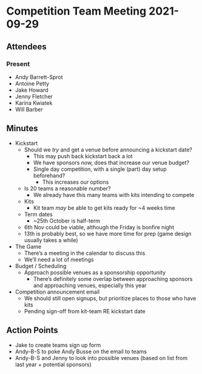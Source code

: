 # Competition Team Meeting 2021-09-29

## Attendees

### Present

- Andy Barrett-Sprot
- Antoine Petty
- Jake Howard
- Jenny Fletcher
- Karina Kwiatek
- Will Barber

## Minutes

- Kickstart
  - Should we _try_ and get a venue before announcing a kickstart date?
    - This may push back kickstart back a lot
    - We have sponsors now, does that increase our venue budget?
    - Single day competition, with a single (part) day setup beforehand?
      - This increases our options
  - Is 20 teams a reasonable number?
    - We already have this many teams with kits intending to compete
  - Kits
    - Kit team _may_ be able to get kits ready for ~4 weeks time
  - Term dates
    - ~25th October is half-term
  - 6th Nov could be viable, although the Friday is bonfire night
  - 13th is probably best, so we have more time for prep (game design usually takes a while)
- The Game
  - There’s a meeting in the calendar to discuss this
  - We’ll need a lot of meetings
- Budget / Scheduling
  - Approach possible venues as a sponsorship opportunity
    - There’s definitely some overlap between approaching sponsors and approaching venues, especially this year
- Competition announcement email
  - We should still open signups, but prioritize places to those who have kits
  - Pending sign-off from kit-team RE kickstart date

## Action Points

- Jake to create teams sign up form
- Andy-B-S to poke Andy Busse on the email to teams
- Andy-B-S and Jenny to look into possible venues (based on list from last year + potential sponsors)

